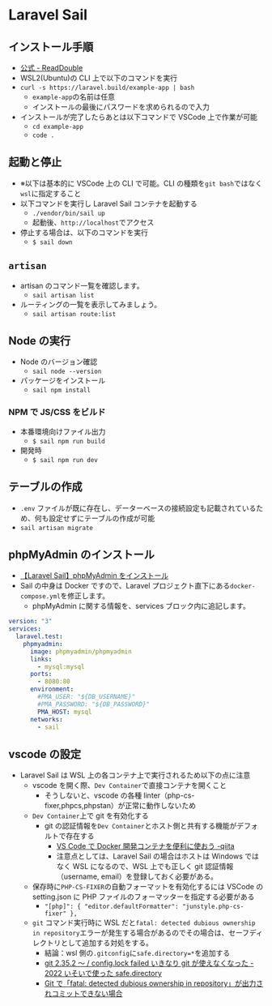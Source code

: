 # Laravel Sail

## インストール手順

- [公式 - ReadDouble](https://readouble.com/laravel/9.x/ja/installation.html#:~:text=%E3%81%A6%E3%81%8F%E3%81%A0%E3%81%95%E3%81%84%E3%80%82-,Windows%E3%81%A7%E5%A7%8B%E3%82%81%E3%82%8B,-Windows%E3%83%9E%E3%82%B7%E3%83%B3%E3%81%AB)
- WSL2(Ubuntu)の CLI 上で以下のコマンドを実行
- `curl -s https://laravel.build/example-app | bash`
  - `example-app`の名前は任意
  - インストールの最後にパスワードを求められるので入力
- インストールが完了したらあとは以下コマンドで VSCode 上で作業が可能
  - `cd example-app`
  - `code .`

## 起動と停止

- ※以下は基本的に VSCode 上の CLI で可能。CLI の種類を`git bash`ではなく`wsl`に指定すること
- 以下コマンドを実行し Laravel Sail コンテナを起動する
  - `./vendor/bin/sail up`
  - 起動後、`http://localhost`でアクセス
- 停止する場合は、以下のコマンドを実行
  - `$ sail down`

## `artisan`

- artisan のコマンド一覧を確認します。
  - `sail artisan list`
- ルーティングの一覧を表示してみましょう。
  - `sail artisan route:list`

## Node の実行

- Node のバージョン確認
  - `sail node --version`
- パッケージをインストール
  - `sail npm install`

### NPM で JS/CSS をビルド

- 本番環境向けファイル出力
  - `$ sail npm run build`
- 開発時
  - `$ sail npm run dev`

## テーブルの作成

- `.env` ファイルが既に存在し、データーベースの接続設定も記載されているため、何も設定せずにテーブルの作成が可能
- `sail artisan migrate`

## phpMyAdmin のインストール

- [【Laravel Sail】phpMyAdmin をインストール](https://chigusa-web.com/blog/laravel-sail-phpmyadmin/)
- Sail の中身は Docker ですので、Laravel プロジェクト直下にある`docker-compose.yml`を修正します。
  - phpMyAdmin に関する情報を、services ブロック内に追記します。

```yml
version: "3"
services:
  laravel.test:
    phpmyadmin:
      image: phpmyadmin/phpmyadmin
      links:
        - mysql:mysql
      ports:
        - 8080:80
      environment:
        #PMA_USER: "${DB_USERNAME}"
        #PMA_PASSWORD: "${DB_PASSWORD}"
        PMA_HOST: mysql
      networks:
        - sail
```

## vscode の設定

- Laravel Sail は WSL 上の各コンテナ上で実行されるため以下の点に注意
  - vscode を開く際、`Dev Container`で直接コンテナを開くこと
    - そうしないと、vscode の各種 linter（php-cs-fixer,phpcs,phpstan）が正常に動作しないため
  - `Dev Container`上で git を有効化する
    - git の認証情報を`Dev Container`とホスト側と共有する機能がデフォルトで存在する
      - [VS Code で Docker 開発コンテナを便利に使おう -qiita](https://qiita.com/Yuki_Oshima/items/d3b52c553387685460b0#git-1)
      - 注意点としては、Laravel Sail の場合はホストは Windows ではなく WSL になるので、WSL 上でも正しく git 認証情報（username, email）を登録しておく必要がある。
  - 保存時に`PHP-CS-FIXER`の自動フォーマットを有効化するには VSCode の setting.json に PHP ファイルのフォーマッターを指定する必要がある
    - `"[php]": { "editor.defaultFormatter": "junstyle.php-cs-fixer" },`
  - `git` コマンド実行時に WSL だと`fatal: detected dubious ownership in repository`エラーが発生する場合があるのでその場合は、セーフディレクトリとして追加する対処をする。
    - 結論：wsl 側の`.gitconfig`に`safe.directory=*`を追加する
    - [git 2.35.2 ～ / config.lock failed いきなり git が使えなくなった - 2022 いそいで使った safe.directory](https://www.nda.co.jp/memo/git_safe_directory/)
    - [Git で「fatal: detected dubious ownership in repository」が出力されコミットできない場合](https://chigusa-web.com/blog/git-fatal-error/)
